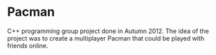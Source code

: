 Pacman
======

C++ programming group project done in Autumn 2012. The idea of the project was to create a multiplayer Pacman that could be played with friends online.
